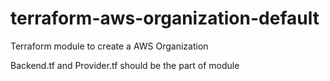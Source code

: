 # terraform-aws-organization-default
Terraform module to create a AWS Organization

Backend.tf and Provider.tf should be the part of module